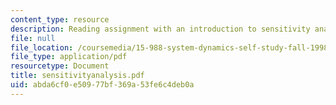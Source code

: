 ```yaml
---
content_type: resource
description: Reading assignment with an introduction to sensitivity analysis.
file: null
file_location: /coursemedia/15-988-system-dynamics-self-study-fall-1998-spring-1999/abda6cf0e50977bf369a53fe6c4deb0a_sensitivityanalysis.pdf
file_type: application/pdf
resourcetype: Document
title: sensitivityanalysis.pdf
uid: abda6cf0-e509-77bf-369a-53fe6c4deb0a
---
```


